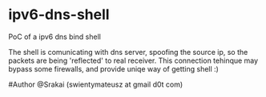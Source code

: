 # ipv6-dns-shell
PoC of a ipv6 dns bind shell

  The shell is comunicating with dns server, spoofing the source ip, so the packets are being 'reflected' to real receiver.
  This connection tehinque may bypass some firewalls, and provide uniqe way of getting shell :)
 
 
#Author
@Srakai (swientymateusz at gmail d0t com)
